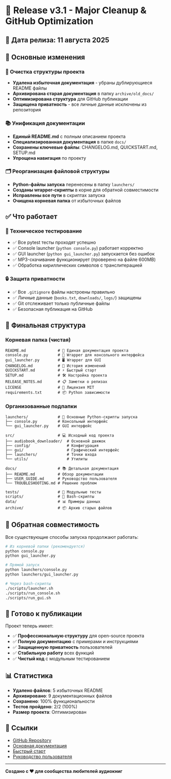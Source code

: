 # 🚀 Release v3.1 - Major Cleanup & GitHub Optimization

## 📅 Дата релиза: 11 августа 2025

## 🎯 Основные изменения

### 🧹 Очистка структуры проекта
- **Удалена избыточная документация** - убраны дублирующиеся README файлы
- **Архивирована старая документация** в папку `archive/old_docs/`
- **Оптимизирована структура** для GitHub публикации
- **Защищена приватность** - все личные данные исключены из репозитория

### 📚 Унификация документации
- **Единый README.md** с полным описанием проекта
- **Специализированная документация** в папке `docs/`
- **Сохранены ключевые файлы**: CHANGELOG.md, QUICKSTART.md, SETUP.md
- **Упрощена навигация** по проекту

### 🗂️ Реорганизация файловой структуры
- **Python-файлы запуска** перенесены в папку `launchers/`
- **Созданы wrapper-скрипты** в корне для обратной совместимости
- **Исправлены все пути** в скриптах запуска
- **Очищена корневая папка** от избыточных файлов

## ✅ Что работает

### 🔧 Техническое тестирование
- ✅ Все pytest тесты проходят успешно
- ✅ Console launcher (`python console.py`) работает корректно
- ✅ GUI launcher (`python gui_launcher.py`) запускается без ошибок
- ✅ MP3-скачивание функционирует (проверено на файле 600MB)
- ✅ Обработка кириллических символов с транслитерацией

### 🔒 Защита приватности
- ✅ Все `.gitignore` файлы настроены правильно
- ✅ Личные данные (`books.txt`, `downloads/`, `logs/`) защищены
- ✅ Git отслеживает только публичные файлы
- ✅ Безопасная публикация на GitHub

## 📁 Финальная структура

### Корневая папка (чистая)
```
README.md              # 📖 Единая документация проекта
console.py             # 🚀 Wrapper для консольного интерфейса  
gui_launcher.py        # 🖥️ Wrapper для GUI
CHANGELOG.md           # 📝 История изменений
QUICKSTART.md          # ⚡ Быстрый старт
SETUP.md               # 🛠️ Настройка проекта
RELEASE_NOTES.md       # 📋 Заметки о релизах
LICENSE                # 📜 Лицензия MIT
requirements.txt       # 📦 Python зависимости
```

### Организованные подпапки
```
launchers/             # 🚀 Основные Python-скрипты запуска
├── console.py         # Консольный интерфейс
└── gui_launcher.py    # GUI интерфейс

src/                   # 💻 Исходный код проекта
├── audiobook_downloader/  # Основной движок
├── config/                # Конфигурация
├── gui/                   # Графический интерфейс
├── launchers/             # Точки входа
└── utils/                 # Утилиты

docs/                  # 📚 Детальная документация
├── README.md          # Обзор документации
├── USER_GUIDE.md      # Руководство пользователя
└── TROUBLESHOOTING.md # Решение проблем

tests/                 # 🧪 Модульные тесты
scripts/               # 🔧 Bash-скрипты
data/                  # 📊 Примеры данных
archive/               # 📦 Архив старых файлов
```

## 🔄 Обратная совместимость

Все существующие способы запуска продолжают работать:

```bash
# Из корневой папки (рекомендуется)
python console.py
python gui_launcher.py

# Прямой запуск
python launchers/console.py
python launchers/gui_launcher.py

# Через bash-скрипты
./scripts/launcher.sh
./scripts/run_console.sh
./scripts/run_gui.sh
```

## 🚀 Готово к публикации

Проект теперь имеет:
- ✅ **Профессиональную структуру** для open-source проекта
- ✅ **Полную документацию** с примерами и инструкциями
- ✅ **Защищенную приватность** пользователей
- ✅ **Стабильную работу** всех функций
- ✅ **Чистый код** с модульным тестированием

## 📊 Статистика

- **Удалено файлов**: 5 избыточных README
- **Архивировано**: 9 документационных файлов
- **Сохранено**: 100% функциональности
- **Тестов пройдено**: 2/2 (100%)
- **Размер проекта**: Оптимизирован

## 🔗 Ссылки

- [GitHub Repository](https://github.com/IZenApp/audiobook-downloader)
- [Основная документация](README.md)
- [Быстрый старт](QUICKSTART.md)
- [Руководство пользователя](docs/USER_GUIDE.md)

---

**Создано с ❤️ для сообщества любителей аудиокниг**
